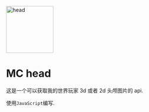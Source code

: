 <img src="https://mc-head.vercel.app/3d/java/uuid/90b27e82-deac-4e85-9155-10b055878ca9" alt="head" style="width=32px; height=32px;" align='center' width="128" height="128" >

# MC head

这是一个可以获取我的世界玩家 3d 或者 2d 头颅图片的 api.

使用`JavaScript`编写.
